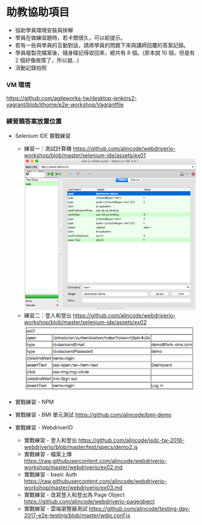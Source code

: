 # 助教協助項目

* 協助學員環境安裝與排解
* 學員在做練習題時，若卡關很久，可以給提示。
* 若有一些與學員的互動對話，請將學員的問題下來與講師回覆的答案記錄。
* 學員複製完檔案後，隨身碟記得收回來，總共有 8 個。(原本說 10 個，但是有 2 個好像故障了，所以就...)
* 活動記錄拍照

### VM 環境

<https://github.com/agileworks-tw/desktop-jenkins2-vagrant/blob/ithome/e2e-workshop/Vagrantfile>

### 練習題答案放置位置

* Selenium IDE 實戰練習
  * 練習一：測試計算機 <https://github.com/alincode/webdriverio-workshop/blob/master/selenium-ide/assets/ex01>
  ![](https://github.com/alincode/webdriverio-workshop/blob/master/selenium-ide/assets/ex01-answer.png)
  * 練習二：登入和登出
  <https://github.com/alincode/webdriverio-workshop/blob/master/selenium-ide/assets/ex02>
  ![](https://github.com/alincode/webdriverio-workshop/blob/master/selenium-ide/assets/ex02-answer.png)
  
* 實戰練習 - NPM
* 實戰練習 - BMI 單元測試
  <https://github.com/alincode/bmi-demo>
* 實戰練習 - WebdriverIO
  * 實戰練習 - 登入和登出
  <https://github.com/alincode/jsdc-tw-2016-webdriverio/blob/master/test/specs/demo2.js>
  * 實戰練習 - 檔案上傳
  <https://raw.githubusercontent.com/alincode/webdriverio-workshop/master/webdriverio/ex02.md>
  * 實戰練習 - basic Auth <https://raw.githubusercontent.com/alincode/webdriverio-workshop/master/webdriverio/ex03.md>
  * 實戰練習 - 改寫登入和登出為 Page Object <https://github.com/alincode/webdriverio-pageobject>
  * 實戰練習 - 雲端瀏覽器測試
    <https://github.com/alincode/testing-day-2017-e2e-testing/blob/master/wdio.conf.js>
